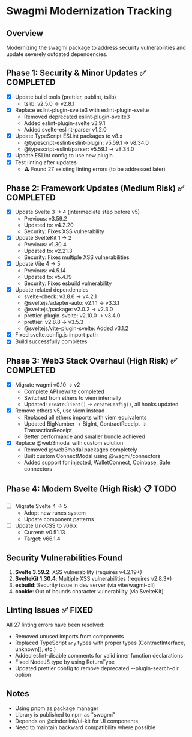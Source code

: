 # Swagmi Modernization Tracking

## Overview

Modernizing the swagmi package to address security vulnerabilities and update severely outdated dependencies.

## Phase 1: Security & Minor Updates ✅ COMPLETED

- [x] Update build tools (prettier, publint, tslib)
  - tslib: v2.5.0 → v2.8.1
- [x] Replace eslint-plugin-svelte3 with eslint-plugin-svelte
  - Removed deprecated eslint-plugin-svelte3
  - Added eslint-plugin-svelte v3.9.1
  - Added svelte-eslint-parser v1.2.0
- [x] Update TypeScript ESLint packages to v8.x
  - @typescript-eslint/eslint-plugin: v5.59.1 → v8.34.0
  - @typescript-eslint/parser: v5.59.1 → v8.34.0
- [x] Update ESLint config to use new plugin
- [x] Test linting after updates
  - ⚠️ Found 27 existing linting errors (to be addressed later)

## Phase 2: Framework Updates (Medium Risk) ✅ COMPLETED

- [x] Update Svelte 3 → 4 (intermediate step before v5)
  - Previous: v3.59.2
  - Updated to: v4.2.20
  - Security: Fixes XSS vulnerability
- [x] Update SvelteKit 1 → 2
  - Previous: v1.30.4
  - Updated to: v2.21.3
  - Security: Fixes multiple XSS vulnerabilities
- [x] Update Vite 4 → 5
  - Previous: v4.5.14
  - Updated to: v5.4.19
  - Security: Fixes esbuild vulnerability
- [x] Update related dependencies
  - svelte-check: v3.8.6 → v4.2.1
  - @sveltejs/adapter-auto: v2.1.1 → v3.3.1
  - @sveltejs/package: v2.0.2 → v2.3.0
  - prettier-plugin-svelte: v2.10.0 → v3.4.0
  - prettier: v2.8.8 → v3.5.3
  - @sveltejs/vite-plugin-svelte: Added v3.1.2
- [x] Fixed svelte.config.js import path
- [x] Build successfully completes

## Phase 3: Web3 Stack Overhaul (High Risk) ✅ COMPLETED

- [x] Migrate wagmi v0.10 → v2
  - Complete API rewrite completed
  - Switched from ethers to viem internally
  - Updated: `createClient()` → `createConfig()`, all hooks updated
- [x] Remove ethers v5, use viem instead
  - Replaced all ethers imports with viem equivalents
  - Updated BigNumber → BigInt, ContractReceipt → TransactionReceipt
  - Better performance and smaller bundle achieved
- [x] Replace @web3modal with custom solution
  - Removed @web3modal packages completely
  - Built custom ConnectModal using @wagmi/connectors
  - Added support for injected, WalletConnect, Coinbase, Safe connectors

## Phase 4: Modern Svelte (High Risk) 📋 TODO

- [ ] Migrate Svelte 4 → 5
  - Adopt new runes system
  - Update component patterns
- [ ] Update UnoCSS to v66.x
  - Current: v0.51.13
  - Target: v66.1.4

## Security Vulnerabilities Found

1. **Svelte 3.59.2**: XSS vulnerability (requires v4.2.19+)
2. **SvelteKit 1.30.4**: Multiple XSS vulnerabilities (requires v2.8.3+)
3. **esbuild**: Security issue in dev server (via vite/wagmi-cli)
4. **cookie**: Out of bounds character vulnerability (via SvelteKit)

## Linting Issues ✅ FIXED

All 27 linting errors have been resolved:

- Removed unused imports from components
- Replaced TypeScript `any` types with proper types (ContractInterface, unknown[], etc.)
- Added eslint-disable comments for valid inner function declarations
- Fixed NodeJS type by using ReturnType<typeof setInterval>
- Updated prettier config to remove deprecated --plugin-search-dir option

## Notes

- Using pnpm as package manager
- Library is published to npm as "swagmi"
- Depends on @cinderlink/ui-kit for UI components
- Need to maintain backward compatibility where possible
